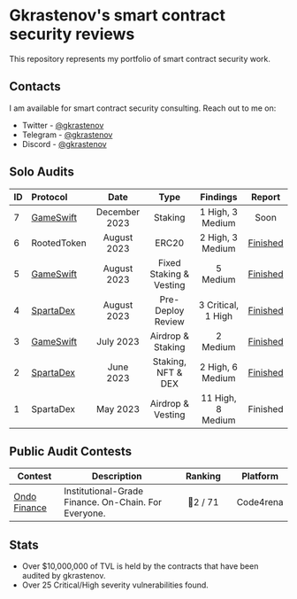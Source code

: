 # Gkrastenov's smart contract security reviews

This repository represents my portfolio of smart contract security work.

## Contacts

I am available for smart contract security consulting. Reach out to me on:

- Twitter - [@gkrastenov](https://twitter.com/gkrastenov)
- Telegram - [@gkrastenov](https://t.me/gkrastenov)
- Discord - [@gkrastenov](discordapp.com/users/830181816433377310)


## Solo Audits

| ID | Protocol           | Date       | Type                | Findings             | Report      |
|:-- | :----------------- | :---------:| :-----------------: | :------------------: | :---------: |
| 7 | [GameSwift](https://twitter.com/GameSwift_io)        |  December 2023  |  Staking          |  1 High, 3 Medium     | Soon   |
| 6 | RootedToken         |  August 2023  |  ERC20          |  2 High, 3 Medium     | [Finished](./solo/RootedToken-Security-Review.md)   |
| 5 | [GameSwift](https://twitter.com/GameSwift_io)  |  August 2023  |  Fixed Staking & Vesting   |  5 Medium | [Finished](./solo/GameSwift-Security-Review-2.md)     |
| 4 | [SpartaDex](https://twitter.com/Spartadex_io)        |  August 2023  |  Pre-Deploy Review  | 3 Critical, 1 High |[Finished](./solo/SpartaDex-Security-Review-2.md) |
| 3 | [GameSwift](https://twitter.com/GameSwift_io)         |  July 2023 | Airdrop & Staking    |  2 Medium   | [Finished](./solo/GameSwift-Security-Review.md)          |
| 2 | [SpartaDex](https://twitter.com/Spartadex_io)         |  June 2023 |  Staking, NFT & DEX  |  2 High, 6 Medium | [Finished](./solo/SpartaDex-Security-Review.md)   |
| 1 | SpartaDex        |  May 2023  |  Airdrop & Vesting   |  11 High, 8 Medium       | Finished    |

## Public Audit Contests

| Contest | Description | &nbsp;&nbsp;&nbsp;Ranking&nbsp;&nbsp;&nbsp; | Platform  |
| ------------------------------------ | ------------------------------------------------------------ | :-----------------------------------------: | :-------: |
| [Ondo Finance](https://twitter.com/ondofinance) | Institutional-Grade Finance. On-Chain. For Everyone. |  🥈2 / 71            | Code4rena |

## Stats

-  Over $10,000,000 of TVL is held by the contracts that have been audited by gkrastenov.
-  Over 25 Critical/High severity vulnerabilities found.
